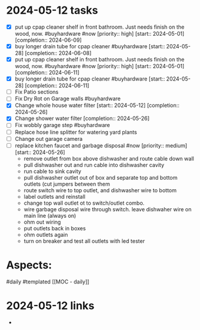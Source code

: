 
# 2024-05-12 tasks

- [x] put up cpap cleaner shelf in front bathroom. Just needs finish on the wood, now. #buyhardware #now  [priority:: high]  [start:: 2024-05-01]  [completion:: 2024-06-09]
- [x] buy longer drain tube for cpap cleaner #buyhardware  [start:: 2024-05-28]  [completion:: 2024-06-08]
- [x] put up cpap cleaner shelf in front bathroom. Just needs finish on the wood, now. #buyhardware #now  [priority:: high]  [start:: 2024-05-01]  [completion:: 2024-06-11]
- [x] buy longer drain tube for cpap cleaner #buyhardware  [start:: 2024-05-28]  [completion:: 2024-06-11]
- [ ] Fix Patio sections
- [ ] Fix Dry Rot on Garage walls #buyhardware
- [x] Change whole house water filter  [start:: 2024-05-12]  [completion:: 2024-05-26]
- [x] Change shower water filter  [completion:: 2024-05-26]
- [ ] Fix wobbly garage step #buyhardware 
- [ ] Replace hose line splitter for watering yard plants
- [ ] Change out garage camera
- [ ] replace kitchen faucet and garbage disposal #now  [priority:: medium]  [start:: 2024-05-26]
	* remove outlet from box above dishwasher and route cable down wall
	* pull dishwasher out and run cable into dishwasher cavity
	* run cable to sink cavity
	* pull dishwasher outlet out of box and separate top and bottom outlets (cut jumpers between them
	* route switch wire to top outlet, and dishwasher wire to bottom
	* label outlets and reinstall
	* change top wall outlet ot to switch/outlet combo.
	* wire garbage disposal wire through switch.  leave dishwaher wire on main line (always on)
	* ohm out wiring
	* put outlets back in boxes
	* ohm outlets again
	* turn on breaker and test all outlets with led tester


# Aspects:
#daily #templated
[[MOC - daily]]

# 2024-05-12 links
- 


